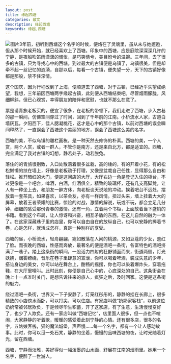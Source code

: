 ```yaml
---
layout: post
title: 缘起西塘
categories: 散文
description: 缘起西塘
keywords: 缘起,西塘
---
```


![图片](http://a2.qpic.cn/psb?/V118G3dh0IatwX/dLmA1CQbAy8TIWYz5sckfgkAwaXbKqXQX0zUOWOzK1A!/b/dIUBAAAAAAAA&ek=1&kp=1&pt=0&bo=wAOAAgAAAAAREGY!&t=5&tl=3&su=0188921169&tm=1566104400&sce=0-12-12&rf=2-9)3年前，初听到西塘这个名字的时候，便烙在了灵魂里，虽从未与她邂逅，但从那个时候开始，就已经喜欢上了西塘。印象中的西塘，应是庭院深深深几许的宁静，是夜船吹笛雨潇潇的惆怅，是巧笑倩兮，美目盼兮的温婉。三年间，去了很多的古镇，只为寻找心中的西塘。到过最大的古镇便是乌镇了，乌镇很美，但是却牵不起一丝记忆的涟漪，自那以后，每看一个古镇，便失望一分，天下的古镇好像都是那般，禁不住深情。

这个国庆，因为行程改到了上海，便顺道去了西塘，对于古镇，已经近乎失望成绝望，我想，三年前因西塘两字缘起古镇，此刻便从西塘结束吧。尽管烟雨朦胧，风细柳斜，但已心观赏，幸得朋友的陪伴和宽慰，也就不那么在意了。

票是请青旅老板买的，便宜了很多，在老板的带领下，我们走进了西塘，步入古巷的那一瞬间，仿佛空间穿过了时间，回到了千年前的江南。小桥流水人家，古道白墙灰瓦，夕阳西下，佳人腮凝桃花，这才是心中的那个古镇，以前对西塘的误会瞬间释然了，一直误会了西塘这个美丽的地方，误会了西塘这么美的名字。

 西塘的美，不似乌镇的雕栏画栋，是一种天然去修饰的朴素。西塘的美，一个人赏，两个人赏，或者一群人，不管你是南方，还是来自北方，都是适宜的。西塘，完全满足了我对古镇的幻想，静若处子，动若脱兔。

 落住的的青旅很别致，入口处散落着很多盆栽，高的矮的，有的开着小花，有的松松懒懒的扶在墙上，好像是老板疏于打理，又像是盆栽自己任性，显得那么自由和轻松。推开暗红的大门，便是这间店的大厅，大厅右边一角是登记入住的柜台，不过更像是一个吧台，啤酒，白酒，红酒俱全，精致的玻璃杯，还有几支高脚凳，让人有一种坐上去，和朋友一醉方休，向老板谈天说地的冲动。挨着吧台不远处，摆放着一套茶具，如果喜欢，以茶会友，亦有一样风情。扭过头来，墙上挂着大大的屏幕，放着王者荣耀的比赛，惊险的对战，激情的解说，玩或不玩，都会立足几分钟，细细的感受那份青春的激情。还有一角，立着两个书柜，上面放着当下盛销的书籍。看到这个布局，让人惊讶和兴奋，相互矛盾的东西，在这儿自然的融为一体了。在这家深藏巷子里的店里，你可以自由自在的放纵自己，也可以安静的捧着书卷，心是怎样，就活成怎样，真是一种别样的享受。

西塘的昼，小桥流水，轻舟翩翩，宛如散落在人间的桃源，又如豆蔻的少女，羞红了脸。而夜晚的西塘，性感而奔放，最著名的便是酒吧一条街，各富特色的酒吧挤满了一巷子。踏上这条街的瞬间，一股活力四射的狂野铺面而来，街道两侧，灯光妖娆，烟雾缭绕，音乐在巷子里肆意的宣泄，你可以喝着啤酒，装成失意的少年，搭讪身边的美女，你可以站在舞台上，酣畅的摇摆，你也可以染着爆炸头，穿着拖鞋，在大厅里嚎叫。此时此刻，你便是自己心中的，心底深处的自己。这条街会在晚上十一点准时关门，是想告诉往来的旅人，疯狂之后，及时回家。这便是这条街的魅力。

绕过酒吧一条街，世界又一下子安静了，灯笼红彤彤的，静静的挂在长廊上，很多精致的小店傍水而卧，可以打尖，可以住店。有家店叫做“奶奶家客栈”，以前这位奶奶常被邻居欺负，于是倾尽毕生积蓄，开了这家店，有了生意，生活慢慢变好了，也少了人欺负。还有一家店叫做“西塘记忆”，店里面人很多，但一点也不喧闹，大家静静的听着歌，暖暖的感受着此刻宁静的心情。还有很多店，很多的名字，五姑娘客栈，猫的魔法城堡，声声慢……每一个名字，都有一个让人感动故事。此时，你可以觅一处石凳，静静的坐着，慢慢的品味西塘的夜，让时光随着灯光，留在西塘。

西塘，宁静而淡雅，美好得似一幅泼墨的山水画，舒展在江南的烟雨里。她用一个名字，便醉了一世游人。